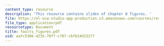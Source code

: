 ```yaml
---
content_type: resource
description: 'This resource contains slides of chapter 8 figures. '
file: https://ol-ocw-studio-app-production.s3.amazonaws.com/courses/res-6-004-principles-of-computer-system-design-an-introduction-spring-2009/aafc5306d23570ffc787cbf624d15277_faults_figures.pdf
file_type: application/pdf
resourcetype: Document
title: faults_figures.pdf
uid: aafc5306-d235-70ff-c787-cbf624d15277
---
```

